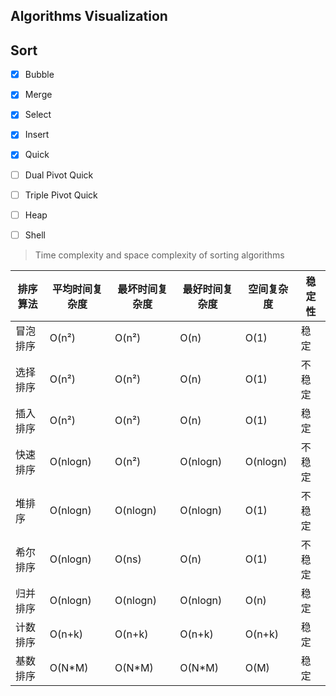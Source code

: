 Algorithms Visualization
---

## Sort

- [x] Bubble
- [x] Merge
- [x] Select
- [x] Insert
- [x] Quick
- [ ] Dual Pivot Quick
- [ ] Triple Pivot Quick
- [ ] Heap
- [ ] Shell


> Time complexity and space complexity of sorting algorithms

| 排序算法 | 平均时间复杂度  | 最坏时间复杂度  | 最好时间复杂度  | 空间复杂度    | 稳定性 |
|------|----------|----------|----------|----------|-----|
| 冒泡排序 | O(n²)    | O(n²)    | O(n)     | O(1)     | 稳定  |
| 选择排序 | O(n²)    | O(n²)    | O(n)     | O(1)     | 不稳定 |
| 插入排序 | O(n²)    | O(n²)    | O(n)     | O(1)     | 稳定  |
| 快速排序 | O(nlogn) | O(n²)    | O(nlogn) | O(nlogn) | 不稳定 |
| 堆排序  | O(nlogn) | O(nlogn) | O(nlogn) | O(1)     | 不稳定 |
| 希尔排序 | O(nlogn) | O(ns)    | O(n)     | O(1)     | 不稳定 |
| 归并排序 | O(nlogn) | O(nlogn) | O(nlogn) | O(n)     | 稳定  |
| 计数排序 | O(n+k)   | O(n+k)   | O(n+k)   | O(n+k)   | 稳定  |
| 基数排序 | O(N*M)   | O(N*M)   | O(N*M)   | O(M)     | 稳定  |